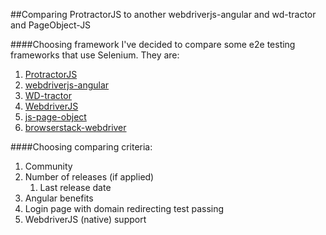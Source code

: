 ##Comparing ProtractorJS to another webdriverjs-angular and wd-tractor and PageObject-JS

####Choosing framework
I've decided to compare some e2e testing frameworks that use Selenium.
They are:
1. [ProtractorJS](https://github.com/angular/protractor)
2. [webdriverjs-angular](https://github.com/webdriverjs/webdriverjs-angular)
3. [WD-tractor](https://github.com/sebv/wd-tractor)
4. [WebdriverJS](https://code.google.com/p/selenium/wiki/WebDriverJs)
5. [js-page-object](https://github.com/jamesottaway/js-page-object)
6. [browserstack-webdriver](https://github.com/browserstack/selenium-webdriver-nodejs)

####Choosing comparing criteria:
1. Community
2. Number of releases (if applied)
    1. Last release date
3. Angular benefits
4. Login page with domain redirecting test passing
5. WebdriverJS (native) support